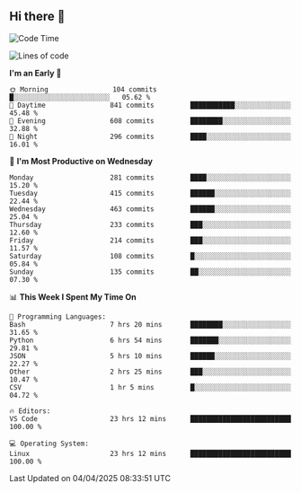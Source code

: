 ## Hi there 👋

<!--
**Wangmerlyn/Wangmerlyn** is a ✨ _special_ ✨ repository because its `README.md` (this file) appears on your GitHub profile.

Here are some ideas to get you started:

- 🔭 I’m currently working on ...
- 🌱 I’m currently learning ...
- 👯 I’m looking to collaborate on ...
- 🤔 I’m looking for help with ...
- 💬 Ask me about ...
- 📫 How to reach me: ...
- 😄 Pronouns: ...
- ⚡ Fun fact: ...
-->
<!--START_SECTION:waka-->
![Code Time](http://img.shields.io/badge/Code%20Time-160%20hrs%2041%20mins-blue)

![Lines of code](https://img.shields.io/badge/From%20Hello%20World%20I%27ve%20Written-9.7%20million%20lines%20of%20code-blue)

**I'm an Early 🐤** 

```text
🌞 Morning                104 commits         █░░░░░░░░░░░░░░░░░░░░░░░░   05.62 % 
🌆 Daytime                841 commits         ███████████░░░░░░░░░░░░░░   45.48 % 
🌃 Evening                608 commits         ████████░░░░░░░░░░░░░░░░░   32.88 % 
🌙 Night                  296 commits         ████░░░░░░░░░░░░░░░░░░░░░   16.01 % 
```
📅 **I'm Most Productive on Wednesday** 

```text
Monday                   281 commits         ████░░░░░░░░░░░░░░░░░░░░░   15.20 % 
Tuesday                  415 commits         ██████░░░░░░░░░░░░░░░░░░░   22.44 % 
Wednesday                463 commits         ██████░░░░░░░░░░░░░░░░░░░   25.04 % 
Thursday                 233 commits         ███░░░░░░░░░░░░░░░░░░░░░░   12.60 % 
Friday                   214 commits         ███░░░░░░░░░░░░░░░░░░░░░░   11.57 % 
Saturday                 108 commits         █░░░░░░░░░░░░░░░░░░░░░░░░   05.84 % 
Sunday                   135 commits         ██░░░░░░░░░░░░░░░░░░░░░░░   07.30 % 
```


📊 **This Week I Spent My Time On** 

```text
💬 Programming Languages: 
Bash                     7 hrs 20 mins       ████████░░░░░░░░░░░░░░░░░   31.65 % 
Python                   6 hrs 54 mins       ███████░░░░░░░░░░░░░░░░░░   29.81 % 
JSON                     5 hrs 10 mins       ██████░░░░░░░░░░░░░░░░░░░   22.27 % 
Other                    2 hrs 25 mins       ███░░░░░░░░░░░░░░░░░░░░░░   10.47 % 
CSV                      1 hr 5 mins         █░░░░░░░░░░░░░░░░░░░░░░░░   04.72 % 

🔥 Editors: 
VS Code                  23 hrs 12 mins      █████████████████████████   100.00 % 

💻 Operating System: 
Linux                    23 hrs 12 mins      █████████████████████████   100.00 % 
```


 Last Updated on 04/04/2025 08:33:51 UTC
<!--END_SECTION:waka-->

